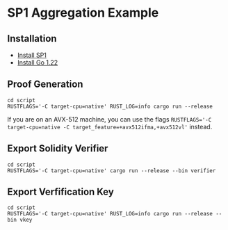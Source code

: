 # SP1 Aggregation Example

## Installation

- [Install SP1](https://succinctlabs.github.io/sp1/getting-started/install.html)
- [Install Go 1.22](https://go.dev/doc/install)

## Proof Generation

```
cd script
RUSTFLAGS='-C target-cpu=native' RUST_LOG=info cargo run --release
```

If you are on an AVX-512 machine, you can use the flags `RUSTFLAGS='-C target-cpu=native -C target_feature=+avx512ifma,+avx512vl'` instead.

## Export Solidity Verifier
```
cd script
RUSTFLAGS='-C target-cpu=native' cargo run --release --bin verifier
```

## Export Verfification Key
```
cd script
RUSTFLAGS='-C target-cpu=native' RUST_LOG=info cargo run --release --bin vkey
```
